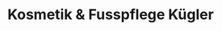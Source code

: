 ---
title: "Kosmetik & Fusspflege Kügler"
url: /ponitz/kosmetik-und-fusspflege-kuegler/
shop: Kosmetik
---